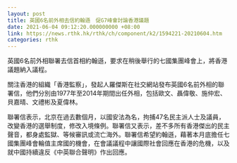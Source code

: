 ```yaml
---
layout: post
title: 英國6名前外相去信約翰遜　促G7峰會討論香港議題
date: 2021-06-04 09:12:20.000000000 +08:00
link: https://news.rthk.hk/rthk/ch/component/k2/1594221-20210604.htm
categories: rthk
---
```


英國6名前外相聯署去信首相約翰遜，要求在稍後舉行的七國集團峰會上，將香港議題納入議程。

關注香港的組織「香港監察」，發起人羅傑斯在社交網站發布英國6名前外相的聯署信，他們分別由1977年至2014年期間出任外相，包括歐文、聶偉敬、施仲宏、貝嘉晴、文禮彬及夏偉林。

聯署信表示，北京在過去數個月，以國安法為名，拘捕47名民主派人士及議員，改變香港的選舉制度，修改入境條例。聯署信又表示，差不多所有香港傑出的民主聲音，都身處監獄、等候審訊或流亡海外。聯署信希望約翰遜，藉著本月底擔任七國集團峰會輪值主席國的機會，在會議議程中讓國際社會回應在香港的危機，以及就中國持續違反《中英聯合聲明》作出回應。
